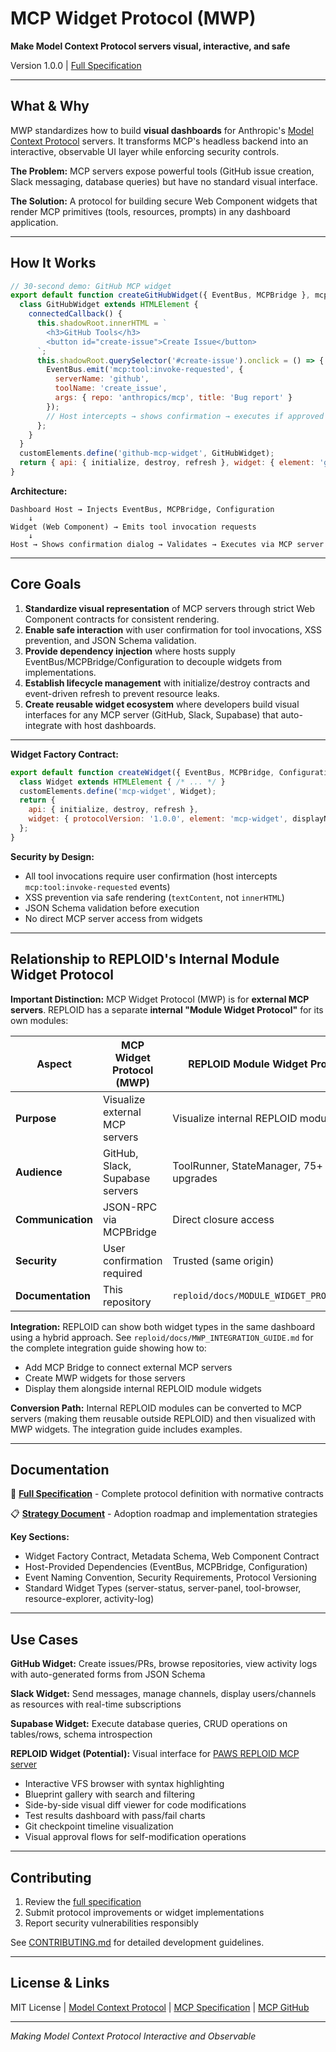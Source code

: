 # MCP Widget Protocol (MWP)

**Make Model Context Protocol servers visual, interactive, and safe**

Version 1.0.0 | [Full Specification](./specification/MWP.md)

---

## What & Why

MWP standardizes how to build **visual dashboards** for Anthropic's [Model Context Protocol](https://modelcontextprotocol.io/) servers. It transforms MCP's headless backend into an interactive, observable UI layer while enforcing security controls.

**The Problem:** MCP servers expose powerful tools (GitHub issue creation, Slack messaging, database queries) but have no standard visual interface.

**The Solution:** A protocol for building secure Web Component widgets that render MCP primitives (tools, resources, prompts) in any dashboard application.

---

## How It Works

```javascript
// 30-second demo: GitHub MCP widget
export default function createGitHubWidget({ EventBus, MCPBridge }, mcpServerInfo) {
  class GitHubWidget extends HTMLElement {
    connectedCallback() {
      this.shadowRoot.innerHTML = `
        <h3>GitHub Tools</h3>
        <button id="create-issue">Create Issue</button>
      `;
      this.shadowRoot.querySelector('#create-issue').onclick = () => {
        EventBus.emit('mcp:tool:invoke-requested', {
          serverName: 'github',
          toolName: 'create_issue',
          args: { repo: 'anthropics/mcp', title: 'Bug report' }
        });
        // Host intercepts → shows confirmation → executes if approved
      };
    }
  }
  customElements.define('github-mcp-widget', GitHubWidget);
  return { api: { initialize, destroy, refresh }, widget: { element: 'github-mcp-widget', ... } };
}
```

**Architecture:**
```
Dashboard Host → Injects EventBus, MCPBridge, Configuration
    ↓
Widget (Web Component) → Emits tool invocation requests
    ↓
Host → Shows confirmation dialog → Validates → Executes via MCP server
```

---

## Core Goals

1. **Standardize visual representation** of MCP servers through strict Web Component contracts for consistent rendering.
2. **Enable safe interaction** with user confirmation for tool invocations, XSS prevention, and JSON Schema validation.
3. **Provide dependency injection** where hosts supply EventBus/MCPBridge/Configuration to decouple widgets from implementations.
4. **Establish lifecycle management** with initialize/destroy contracts and event-driven refresh to prevent resource leaks.
5. **Create reusable widget ecosystem** where developers build visual interfaces for any MCP server (GitHub, Slack, Supabase) that auto-integrate with host dashboards.

---

**Widget Factory Contract:**
```javascript
export default function createWidget({ EventBus, MCPBridge, Configuration }, mcpServerInfo) {
  class Widget extends HTMLElement { /* ... */ }
  customElements.define('mcp-widget', Widget);
  return {
    api: { initialize, destroy, refresh },
    widget: { protocolVersion: '1.0.0', element: 'mcp-widget', displayName, capabilities, ... }
  };
}
```

**Security by Design:**
- All tool invocations require user confirmation (host intercepts `mcp:tool:invoke-requested` events)
- XSS prevention via safe rendering (`textContent`, not `innerHTML`)
- JSON Schema validation before execution
- No direct MCP server access from widgets

---

## Relationship to REPLOID's Internal Module Widget Protocol

**Important Distinction:** MCP Widget Protocol (MWP) is for **external MCP servers**. REPLOID has a separate **internal "Module Widget Protocol"** for its own modules:

| Aspect | MCP Widget Protocol (MWP) | REPLOID Module Widget Protocol |
|--------|------------------------------|--------------------------------|
| **Purpose** | Visualize external MCP servers | Visualize internal REPLOID modules |
| **Audience** | GitHub, Slack, Supabase servers | ToolRunner, StateManager, 75+ upgrades |
| **Communication** | JSON-RPC via MCPBridge | Direct closure access |
| **Security** | User confirmation required | Trusted (same origin) |
| **Documentation** | This repository | `reploid/docs/MODULE_WIDGET_PROTOCOL.md` |

**Integration:** REPLOID can show both widget types in the same dashboard using a hybrid approach. See `reploid/docs/MWP_INTEGRATION_GUIDE.md` for the complete integration guide showing how to:
- Add MCP Bridge to connect external MCP servers
- Create MWP widgets for those servers
- Display them alongside internal REPLOID module widgets

**Conversion Path:** Internal REPLOID modules can be converted to MCP servers (making them reusable outside REPLOID) and then visualized with MWP widgets. The integration guide includes examples.

---

## Documentation

📄 **[Full Specification](./specification/MWP.md)** - Complete protocol definition with normative contracts

📋 **[Strategy Document](./STRATEGY.md)** - Adoption roadmap and implementation strategies

**Key Sections:**
- Widget Factory Contract, Metadata Schema, Web Component Contract
- Host-Provided Dependencies (EventBus, MCPBridge, Configuration)
- Event Naming Convention, Security Requirements, Protocol Versioning
- Standard Widget Types (server-status, server-panel, tool-browser, resource-explorer, activity-log)

---

## Use Cases

**GitHub Widget:** Create issues/PRs, browse repositories, view activity logs with auto-generated forms from JSON Schema

**Slack Widget:** Send messages, manage channels, display users/channels as resources with real-time subscriptions

**Supabase Widget:** Execute database queries, CRUD operations on tables/rows, schema introspection

**REPLOID Widget (Potential):** Visual interface for [PAWS REPLOID MCP server](../reploid/mcp-server/README.md)
- Interactive VFS browser with syntax highlighting
- Blueprint gallery with search and filtering
- Side-by-side visual diff viewer for code modifications
- Test results dashboard with pass/fail charts
- Git checkpoint timeline visualization
- Visual approval flows for self-modification operations

---

## Contributing

1. Review the [full specification](./specification/MWP.md)
2. Submit protocol improvements or widget implementations
3. Report security vulnerabilities responsibly

See [CONTRIBUTING.md](./CONTRIBUTING.md) for detailed development guidelines.

---

## License & Links

MIT License | [Model Context Protocol](https://modelcontextprotocol.io/) | [MCP Specification](https://spec.modelcontextprotocol.io/) | [MCP GitHub](https://github.com/modelcontextprotocol)

---

*Making Model Context Protocol Interactive and Observable*
